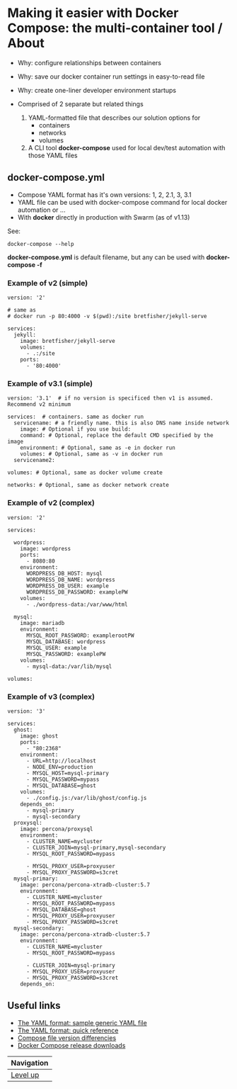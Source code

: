 # Making it easier with Docker Compose: the multi-container tool / About #

* Why: configure relationships between containers
* Why: save our docker container run settings in easy-to-read file
* Why: create one-liner developer environment startups

* Comprised of 2 separate but related things
    1. YAML-formatted file that describes our solution options for
        * containers
        * networks
        * volumes
    2. A CLI tool **docker-compose** used for local dev/test automation with those YAML files

## docker-compose.yml ##

* Compose YAML format has it's own versions: 1, 2, 2.1, 3, 3.1
* YAML file can be used with docker-compose command for local docker automation or ...
* With **docker** directly in production with Swarm (as of v1.13)

See:

    docker-compose --help

**docker-compose.yml** is default filename, but any can be used with **docker-compose -f**

### Example of v2 (simple) ###

    version: '2'

    # same as
    # docker run -p 80:4000 -v $(pwd):/site bretfisher/jekyll-serve

    services:
      jekyll:
        image: bretfisher/jekyll-serve
        volumes:
          - .:/site
        ports:
          - '80:4000'

### Example of v3.1 (simple) ###

    version: '3.1'  # if no version is specificed then v1 is assumed. Recommend v2 minimum
    
    services:  # containers. same as docker run
      servicename: # a friendly name. this is also DNS name inside network
        image: # Optional if you use build:
        command: # Optional, replace the default CMD specified by the image
        environment: # Optional, same as -e in docker run
        volumes: # Optional, same as -v in docker run
      servicename2:
    
    volumes: # Optional, same as docker volume create
    
    networks: # Optional, same as docker network create

### Example of v2 (complex) ###

    version: '2'
    
    services:
    
      wordpress:
        image: wordpress
        ports:
          - 8080:80
        environment:
          WORDPRESS_DB_HOST: mysql
          WORDPRESS_DB_NAME: wordpress
          WORDPRESS_DB_USER: example
          WORDPRESS_DB_PASSWORD: examplePW
        volumes:
          - ./wordpress-data:/var/www/html
    
      mysql:
        image: mariadb
        environment:
          MYSQL_ROOT_PASSWORD: examplerootPW
          MYSQL_DATABASE: wordpress
          MYSQL_USER: example
          MYSQL_PASSWORD: examplePW
        volumes:
          - mysql-data:/var/lib/mysql
    
    volumes:

### Example of v3 (complex) ###

    version: '3'
    
    services:
      ghost:
        image: ghost
        ports:
          - "80:2368"
        environment:
          - URL=http://localhost
          - NODE_ENV=production
          - MYSQL_HOST=mysql-primary
          - MYSQL_PASSWORD=mypass
          - MYSQL_DATABASE=ghost
        volumes:
          - ./config.js:/var/lib/ghost/config.js
        depends_on:
          - mysql-primary
          - mysql-secondary
      proxysql:
        image: percona/proxysql
        environment: 
          - CLUSTER_NAME=mycluster
          - CLUSTER_JOIN=mysql-primary,mysql-secondary
          - MYSQL_ROOT_PASSWORD=mypass
       
          - MYSQL_PROXY_USER=proxyuser
          - MYSQL_PROXY_PASSWORD=s3cret
      mysql-primary:
        image: percona/percona-xtradb-cluster:5.7
        environment: 
          - CLUSTER_NAME=mycluster
          - MYSQL_ROOT_PASSWORD=mypass
          - MYSQL_DATABASE=ghost
          - MYSQL_PROXY_USER=proxyuser
          - MYSQL_PROXY_PASSWORD=s3cret
      mysql-secondary:
        image: percona/percona-xtradb-cluster:5.7
        environment: 
          - CLUSTER_NAME=mycluster
          - MYSQL_ROOT_PASSWORD=mypass
       
          - CLUSTER_JOIN=mysql-primary
          - MYSQL_PROXY_USER=proxyuser
          - MYSQL_PROXY_PASSWORD=s3cret
        depends_on:

## Useful links ##

* [The YAML format: sample generic YAML file](http://www.yaml.org/start.html)
* [The YAML format: quick reference](http://www.yaml.org/refcard.html)
* [Compose file version differencies](https://docs.docker.com/compose/compose-file/compose-versioning/)
* [Docker Compose release downloads](https://github.com/docker/compose/releases)

| Navigation               |
| ------------------------ |
| [Level up](../README.md) |
